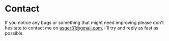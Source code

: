 # Contact
If you notice any bugs or something that might need improving
please don't hesitate to contact me on asger31@gmail.com, I'll try and reply
as fast as possible.
